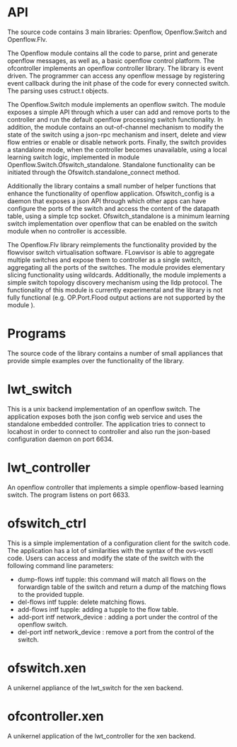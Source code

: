API
===

The source code contains 3 main libraries: Openflow, Openflow.Switch and
Openflow.Flv.

The Openflow module contains all the code to parse, print and generate openflow
messages, as well as, a basic openflow control platform.  The ofcontroller
implements an openflow controller library. The library is event driven.  The
programmer can access any openflow message by registering event callback during
the init phase of the code for every connected switch. The parsing uses cstruct.t objects.

The Openflow.Switch module implements an openflow switch. The module exposes a simple API through
which a user can add and remove ports to the controller and run the default openflow
processing switch functionality. In addition, the module contains an
out-of-channel mechanism to modify the state of the switch using a json-rpc
mechanism and insert, delete and view flow entries or enable or disable network
ports. Finally, the switch provides a standalone mode, when the controller
becomes unavailable, using a local learning switch logic, implemented in module
Openflow.Switch.Ofswitch_standalone. Standalone functionality can be initiated
through the Ofswitch.standalone_connect method.

Additionally the library contains a small number of helper functions that enhance the
functionality of openflow application. Ofswitch_config is a daemon that exposes a json
API through which other apps can have configure the ports of the switch and access the
content of the datapath table, using a simple tcp socket. Ofswitch_standalone is a minimum
learning switch implementation over openflow that can be enabled on the switch module when
no controller is accessible.

The Openflow.Flv library reimplements the functionality provided by the flowvisor
switch virtualisation software. FLowvisor is able to aggregate multiple switches
and expose them to controller as a single switch, aggregating all the ports of
the switches. The module provides elementary slicing
functionality using wildcards. Additionally, the module implements a simple
switch topology discovery mechanism using the lldp protocol. The functionality
of this module is currently experimental and the library is not fully
functional (e.g. OP.Port.Flood output actions are not supported by the module ).

Programs
=======

The source code of the library contains a number of small appliances that provide simple
examples over the functionality of the library.

lwt_switch
================

This is a unix backend implementation of an openflow switch. The application exposes both
the json config web service and uses the standalone embedded controller. The application
tries to connect to locahost in order to connect to controller and also run the json-based
configuration daemon on port 6634.

lwt_controller
==========

An openflow controller that implements a simple openflow-based learning switch.
The program listens on port 6633.

ofswitch_ctrl
============

This is a simple implementation of a configuration client for the switch code.
The application has a lot of similarities with the syntax of the ovs-vsctl code.
Users can access and modify the state of the switch with the following command
line parameters:

* dump-flows intf tupple: this command will match all flows on the forwardign
  table of the switch and return a dump of the matching flows to the
  provided tupple.
* del-flows intf tupple: delete matching flows.
* add-flows intf tupple: adding a tupple to the flow table.
* add-port intf network_device : adding a port under the control of the openflow switch.
* del-port intf network_device : remove a port from the control of the switch.

ofswitch.xen
===============

A unikernel appliance of the lwt_switch for the xen backend.

ofcontroller.xen
==============

A unikernel application of the lwt_controller for the xen backend.
